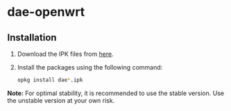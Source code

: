 # dae-openwrt

## Installation

1. Download the IPK files from [here](https://github.com/douglarek/dae-openwrt/releases).
2. Install the packages using the following command:

   ```sh
   opkg install dae*.ipk
   ```

**Note:** For optimal stability, it is recommended to use the stable version. Use the unstable version at your own risk.

